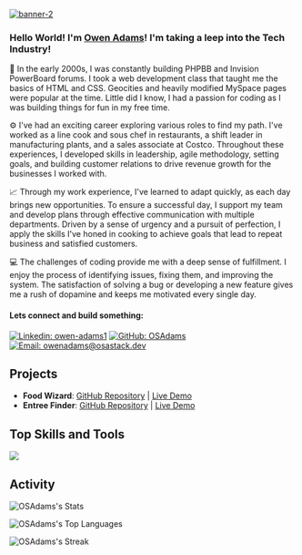 [![banner-2](https://github.com/user-attachments/assets/103a8778-90fd-4d45-9dfb-0edca79c4c41)](https://drive.google.com/file/d/1oorA-ncqy3GMOc_lwGQpFxJJ1lV_AmEc/view?usp=sharing)

### Hello World! I'm [Owen Adams](https://drive.google.com/file/d/1pTW4UcJLhw-1Yy2Dml1l08kPnfydrTGP/view?usp=sharing)! I'm taking a leep into the Tech Industry!

🚧 In the early 2000s, I was constantly building PHPBB and Invision PowerBoard forums. I took a web development class that taught me the basics of HTML and CSS. Geocities and heavily modified MySpace pages were popular at the time. Little did I know, I had a passion for coding as I was building things for fun in my free time.

⚙️ I've had an exciting career exploring various roles to find my path. I've worked as a line cook and sous chef in restaurants, a shift leader in manufacturing plants, and a sales associate at Costco. Throughout these experiences, I developed skills in leadership, agile methodology, setting goals, and building customer relations to drive revenue growth for the businesses I worked with.

📈 Through my work experience, I've learned to adapt quickly, as each day brings new opportunities. To ensure a successful day, I support my team and develop plans through effective communication with multiple departments. Driven by a sense of urgency and a pursuit of perfection, I apply the skills I've honed in cooking to achieve goals that lead to repeat business and satisfied customers.

💻 The challenges of coding provide me with a deep sense of fulfillment. I enjoy the process of identifying issues, fixing them, and improving the system. The satisfaction of solving a bug or developing a new feature gives me a rush of dopamine and keeps me motivated every single day.

#### Lets connect and build something: 
[![Linkedin: owen-adams1](https://img.shields.io/badge/-Owen%20Adams-blue?style=flat-square&logo=Linkedin&logoColor=white&link=https://www.linkedin.com/in/owen-adams1/)](https://www.linkedin.com/in/owen-adams1/)
[![GitHub: OSAdams](https://img.shields.io/github/followers/OSAdams?style=social&logo=github)](https://github.com/osadams)
[![Email: owenadams@osastack.dev](https://img.shields.io/badge/Email-owenadams@osastack.dev-8A2BE2)](mailto:owenadams@osastack.dev)

## Projects
- **Food Wizard**: [GitHub Repository](https://www.github.com/osadams/food-wizard) | [Live Demo](https://food-wizard.osastack.dev)
- **Entree Finder**: [GitHub Repository](https://www.github.com/osadams/entree-finder) | [Live Demo](https://osadams.github.io/entree-finder)

## Top Skills and Tools
<img src="https://skillicons.dev/icons?i=aws,babel,bash,bootstrap,css,docker,express,figma,git,github,githubactions,html,js,md,nodejs,npm,postgres,react,tailwind,ts,ubuntu,vscode,webpack,wordpress&theme=dark&perline=8" />

## Activity
![OSAdams's Stats](https://github-readme-stats.vercel.app/api?username=OSAdams&theme=midnight-purple&show_icons=true&hide_border=false&count_private=true)

![OSAdams's Top Languages](https://github-readme-stats.vercel.app/api/top-langs/?username=OSAdams&theme=midnight-purple&show_icons=true&hide_border=false&layout=compact)

![OSAdams's Streak](https://github-readme-streak-stats.herokuapp.com/?user=OSAdams&theme=midnight-purple&hide_border=false)
